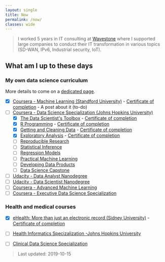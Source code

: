 ```yaml
---
layout: single
title: Now
permalink: /now/
classes: wide
---
```


> I worked 5 years in IT consulting at [Wavestone](https://wavestone.com) where I supported large companies to conduct their IT transformation in various topics (SD-WAN, IPv6, Industrial security, IoT).

## What am I up to these days

### My own data science curriculum

More details to come on a [dedicated page]().

- [X] [Coursera - Machine Learning (Standford University)](https://www.coursera.org/learn/machine-learning) - [Certificate of completion](https://www.coursera.org/account/accomplishments/records/YZK5Q4H5MNTR) - A post about it (to-do)
- [ ] [Coursera - Data Science Specialization (Johns Hopkins University)](https://www.coursera.org/specializations/jhu-data-science)
  - [X] [The Data Scientist's Toolbox](https://www.coursera.org/learn/data-scientists-tools) - [Certificate of completion](https://www.coursera.org/account/accomplishments/records/FG4NE3KD92G4)
  - [X] [R Programming](https://www.coursera.org/learn/r-programming) - [Certificate of completion](https://www.coursera.org/account/accomplishments/records/7Y9NE2U62Y3K)
  - [X] [Getting and Cleaning Data](https://www.coursera.org/learn/data-cleaning) - [Certificate of completion](https://www.coursera.org/account/accomplishments/records/F3487GB94L8Y)
  - [X] [Exploratory Analysis](https://www.coursera.org/learn/exploratory-data-analysis) - [Certificate of completion]()
  - [ ] [Reproducible Research](https://www.coursera.org/learn/reproducible-research)
  - [ ] [Statistical Inference](https://www.coursera.org/learn/statistical-inference)
  - [ ] [Regression Models](https://www.coursera.org/learn/regression-models)
  - [ ] [Practical Machine Learning](https://www.coursera.org/learn/practical-machine-learning)
  - [ ] [Developing Data Products](https://www.coursera.org/learn/data-products)
  - [ ] [Data Science Capstone](https://www.coursera.org/learn/data-science-project)
- [ ] [Udacity - Data Analyst Nanodegree](https://www.udacity.com/course/data-analyst-nanodegree--nd002)
- [ ] [Udacity - Data Scientist Nanodegree](https://www.udacity.com/course/data-scientist-nanodegree--nd025
)
- [ ] [Coursera - Advanced Machine Learning](https://www.coursera.org/specializations/aml)
- [ ] [Coursera - Executive Data Science Specialization](https://www.coursera.org/specializations/executive-data-science)

### Health and medical courses
- [X] [eHealth: More than just an electronic record (Sidney University)](https://www.coursera.org/learn/ehealth) - [Certificate of completion](https://www.coursera.org/account/accomplishments/records/X8V4LN3PR52E)
- [ ] [Health Informatics Specizalization -Johns Hopkins University](https://www.coursera.org/specializations/health-informatics)
- [ ] [Clinical Data Science Specialization](https://www.coursera.org/specializations/clinical-data-science)


> Last updated: 2019-10-15

